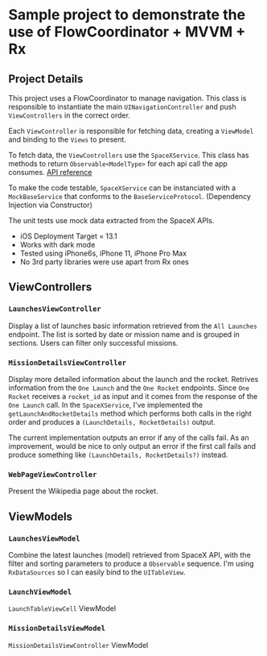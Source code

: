 # Sample project to demonstrate the use of FlowCoordinator + MVVM + Rx

## Project Details

This project uses a FlowCoordinator to manage navigation. This class is responsible to instantiate the main `UINavigationController` and push `ViewControllers` in the correct order.

Each `ViewController` is responsible for fetching data, creating a `ViewModel` and binding to the `Views` to present.

To fetch data, the `ViewControllers` use the `SpaceXService`. This class has methods to return `Observable<ModelType>` for each api call the app consumes.
[API reference](https://docs.spacexdata.com/?version=latest)

To make the code testable, `SpaceXService` can be instanciated with a `MockBaseService` that conforms to the `BaseServiceProtocol`. (Dependency Injection via Constructor)

The unit tests use mock data extracted from the SpaceX APIs.

* iOS Deployment Target = 13.1
* Works with dark mode
* Tested using iPhone6s, iPhone 11, iPhone Pro Max
* No 3rd party libraries were use apart from Rx ones

## ViewControllers

### `LaunchesViewController`

Display a list of launches basic information retrieved from the `All Launches` endpoint. The list is sorted by date or mission name and is grouped in sections. Users can filter only successful missions.  

### `MissionDetailsViewController`

Display more detailed information about the launch and the rocket. Retrives information from the `One Launch` and the `One Rocket` endpoints. Since `One Rocket` receives a `rocket_id` as input and it comes from the response of the `One Launch` call. In the `SpaceXService`, I've implemented the `getLaunchAndRocketDetails` method which performs both calls in the right order and produces a `(LaunchDetails, RocketDetails)` output.

The current implementation outputs an error if any of the calls fail. As an improvement, would be nice to only output an error if the first call fails and produce something like  `(LaunchDetails, RocketDetails?)` instead.

### `WebPageViewController`

Present the Wikipedia page about the rocket.

## ViewModels

### `LaunchesViewModel`

Combine the latest launches (model) retrieved from SpaceX API, with the filter and sorting parameters to produce a `Observable` sequence. I'm using `RxDataSources` so I can easily bind to the `UITableView`.

###  `LaunchViewModel`

`LaunchTableViewCell` ViewModel

### `MissionDetailsViewModel`

`MissionDetailsViewController` ViewModel
